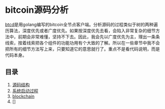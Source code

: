 
# bitcoin源码分析

[btcd][2]是用golang编写的bitcoin全节点客户端。分析源码的过程类似于树的两种遍历算法，深度优先或者广度优先。如果按深度优先去看，会陷入非常复杂的细节方法中，前期会非常难懂，坚持不下去。因此，我会先以广度优先为主，理出一条条线索，按着线索把各个组件的功能功用有个大致的了解。所以在一些章节中我不会把所有的细节方法写上来，只要知道它的意思就行了。重点不是看代码说明，而是代码本身。


## 目录

1. [源码结构](btcd_1.md)
2. [系统启动过程](btcd_2.md)
3. [blockchain](btcd_3.md)
4. []

[1]:<https://github.com/bitcoinbook/bitcoinbook>
[2]:<https://github.com/btcsuite/btcd>